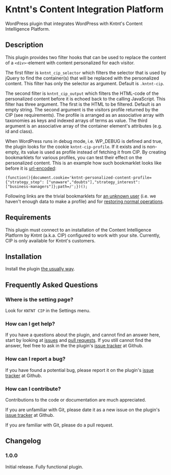 # Kntnt's Content Integration Platform

WordPress plugin that integrates WordPress with Kntnt's Content Intelligence
Platform.

## Description

This plugin provides two filter hooks that can be used to replace the content
of a `<div>`-element with content personalized for each visitor.

The first filter is `kntnt_cip_selector` which filters the
selector that is used by jQuery to find the container(s) that will be replaced
with the personalized content. This filter has only the selector as argument.
Default is `.kntnt-cip`. 

The second filter is `kntnt_cip_output` which filters the
HTML-code of the personalized content before it is echoed back to the calling
JavaScript. This filter has three argument. The first is the HTML to be
filtered. Default is an empty string. The second argument is the visitors
profile returned by the CIP (see requirements). The profile is arranged as
an associative array with taxonomies as keys and indexed arrays of terms as
value. The third argument is an associative array of the container element's
attributes (e.g. id and class).

When WordPress runs in debug mode, i.e. WP_DEBUG is defined and true, the
plugin looks for the cookie `kntnt-cip-profile`. If it exists
and is non-empty, its value is used as profile instead of fetching it from CIP.
By creating bookmarklets for various profiles, you can test their effect on
the personalized content. This is an example how such bookmarklet looks like
before it is [url-encoded](https://en.wikipedia.org/wiki/Percent-encoding): 

    (function(){document.cookie='kntnt-personalized-content-profile={"strategy_step": ["unaware","doubts"],"strategy_interest": ["business-managers"]};path=/';})();

Following links are the trivial bookmarklets for
[an unknown user][unknown] (i.e. we haven't enough data to make a profile) and
for [restoring normal operations][restore].

[unknown]: javascript:%28function%28%29%7Bdocument.cookie%3D%27kntnt-cip-profile%3D%7B%7D%3Bpath%3D%2F%27%3B%7D%29%28%29%3B
[restore]: javascript:%28function%28%29%7Bdocument.cookie%3D%27kntnt-cip-profile%3D%3Bexpires%3DThu%2C01-Jan-197000%3A00%3A01GMT%3Bpath%3D%2F%27%3B%7D%29%28%29%3B

## Requirements

This plugin must connect to an installation of the Content Intelligence
Platform by Kntnt (a.k.a. CIP) configured to work with your site. Currently,
CIP is only available for Kntnt's customers.

## Installation

Install the plugin [the usually way](https://codex.wordpress.org/Managing_Plugins#Installing_Plugins).

## Frequently Asked Questions

### Where is the setting page?

Look for `KNTNT CIP` in the Settings menu.

### How can I get help?

If you have a questions about the plugin, and cannot find an answer here, start
by looking at [issues](https://github.com/Kntnt/kntnt-cip/issues) and
[pull requests](https://github.com/Kntnt/kntnt-cip/pulls). If you still cannot
find the answer, feel free to ask in the the plugin's
[issue tracker](https://github.com/Kntnt/kntnt-cip/issues) at Github.

### How can I report a bug?

If you have found a potential bug, please report it on the plugin's
[issue tracker](https://github.com/Kntnt/kntnt-cip/issues) at Github.

### How can I contribute?

Contributions to the code or documentation are much appreciated.

If you are unfamiliar with Git, please date it as a new issue on the plugin's
[issue tracker](https://github.com/Kntnt/kntnt-cip/issues) at Github.

If you are familiar with Git, please do a pull request.

## Changelog

### 1.0.0

Initial release. Fully functional plugin.
